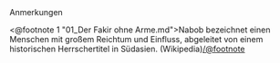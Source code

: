 <div class="anmerkungen">Anmerkungen</div>

<@footnote 1 "01_Der Fakir ohne Arme.md">Nabob bezeichnet einen Menschen mit großem Reichtum und Einfluss, abgeleitet von einem historischen Herrschertitel in Südasien. (Wikipedia)</@footnote>

